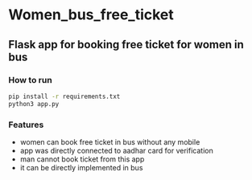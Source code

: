 # Women_bus_free_ticket
## Flask app for booking free ticket for women in bus

### How to run 
```bash
pip install -r requirements.txt
python3 app.py
``````
### Features
- women can book free ticket in bus without any mobile
- app was directly connected to aadhar card for verification
- man cannot book ticket from this app
- it can be directly implemented in bus 